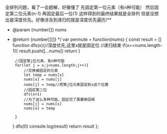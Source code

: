 全排列问题，看了一会题解，好像懂了
先固定第一位元素（有n种可能）
然后固定第二位元素(n-1)
再固定最后一位(1)
这样得到的最终结果就是全排列
但是没想出是深度优先。好像涉及到递归的就是深度优先遍历/**
 * @param {number[]} nums
 * @return {number[][]}
 */
var permute = function(nums) {
    const result = []
    function dfs(x){//深度优先,这里x就是固定位
        //递归结束
        if(x==nums.length-1){
            result.push([...nums])
            return
        }

        //固定第j位元素，有n种可能
        for(let j = x;j<nums.length;j++){
            //交换被固定的元素
            let temp = nums[x]
            nums[x] = nums[j]
            nums[j] = temp//把第j位元素固定到x这个位置
            //固定第二位
            dfs(x+1)
            //为了这么多种可能，固定完了需要换回来
            nums[j] = nums[x]
            nums[x] = temp
            
        }
    }
    dfs(0)
    console.log(result)
    return result
};